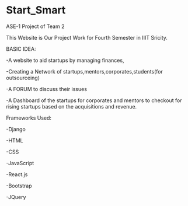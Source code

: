 # Start_Smart
ASE-1 Project of Team 2

This Website is Our Project Work for Fourth Semester in IIIT Sricity.

BASIC IDEA:

-A website to aid startups by managing finances,

-Creating a Network of startups,mentors,corporates,students(for outsourceing)

-A FORUM to discuss their issues

-A Dashboard of the startups for corporates and mentors to checkout for rising startups based on the acquisitions and revenue.



Frameworks Used:

-Django

-HTML

-CSS

-JavaScript

-React.js

-Bootstrap

-JQuery

